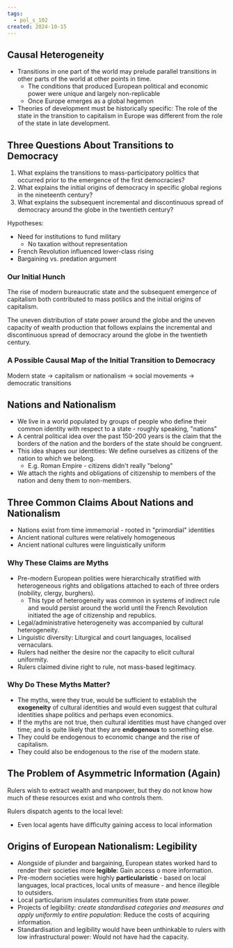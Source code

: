 ```yaml
---
tags:
  - pol_s_102
created: 2024-10-15
---
```


## Causal Heterogeneity

- Transitions in one part of the world may prelude parallel transitions in other parts of the world at other points in time.
  - The conditions that produced European political and economic power were unique and largely non-replicable
  - Once Europe emerges as a global hegemon
- Theories of development must be historically specific: The role of the state in the transition to capitalism in Europe was different from the role of the state in late development.

## Three Questions About Transitions to Democracy

1. What explains the transitions to mass-participatory politics that occurred prior to the emergence of the first democracies?
2. What explains the initial origins of democracy in specific global regions in the nineteenth century?
3. What explains the subsequent incremental and discontinuous spread of democracy around the globe in the twentieth century?

Hypotheses:
- Need for institutions to fund military
  - No taxation without representation
- French Revolution influenced lower-class rising
- Bargaining vs. predation argument

### Our Initial Hunch

The rise of modern bureaucratic state and the subsequent emergence of capitalism both contributed to mass potilics and the initial origins of capitalism.

The uneven distribution of state power around the globe and the uneven capacity of wealth production that follows explains the incremental and discontinuous spread of democracy around the globe in the twentieth century.

### A Possible Causal Map of the Initial Transition to Democracy

Modern state -> capitalism or nationalism -> social movements -> democratic transitions

## Nations and Nationalism

- We live in a world populated by groups of people who define their common identity with respect to a state - roughly speaking, "nations"
- A central political idea over the past 150-200 years is the claim that the borders of the nation and the borders of the state should be congruent.
- This idea shapes our identities: We define ourselves as citizens of the nation to which we belong.
  - E.g. Roman Empire - citizens didn't really "belong"
- We attach the rights and obligations of citizenship to members of the nation and deny them to non-members.

## Three Common Claims About Nations and Nationalism

- Nations exist from time immemorial - rooted in "primordial" identities
- Ancient national cultures were relatively homogeneous
- Ancient national cultures were linguistically uniform

### Why These Claims are Myths

- Pre-modern European polities were hierarchically stratified with heterogeneous rights and obligations attached to each of three orders (nobility, clergy, burghers).
  - This type of heterogeneity was common in systems of indirect rule and would persist around the world until the French Revolution initiated the age of citizenship and republics.
- Legal/administrative heterogeneity was accompanied by cultural heterogeneity.
- Linguistic diversity: Liturgical and court languages, localised vernaculars.
- Rulers had neither the desire nor the capacity to elicit cultural uniformity.
- Rulers claimed divine right to rule, not mass-based legitimacy.

### Why Do These Myths Matter?

- The myths, were they true, would be sufficient to establish the **exogeneity** of cultural identities and would even suggest that cultural identities shape politics and perhaps even economics.
- If the myths are not true, then cultural identities must have changed over time; and is quite likely that they are **endogenous** to something else.
- They could be endogenous to economic change and the rise of capitalism.
- They could also be endogenous to the rise of the modern state.

## The Problem of Asymmetric Information (Again)

Rulers wish to extract wealth and manpower, but they do not know how much of these resources exist and who controls them.

Rulers dispatch agents to the local level:
- Even local agents have difficulty gaining access to local information

## Origins of European Nationalism: Legibility

- Alongside of plunder and bargaining, European states worked hard to render their societies more **legible**: Gain access o more information.
- Pre-modern societies were highly **particularistic** - based on local languages, local practices, local units of measure - and hence illegible to outsiders.
- Local particularism insulates communities from state power.
- Projects of legibility: *create standardised categories and measures and apply uniformly to entire population*: Reduce the costs of acquiring information.
- Standardisation and legibility would have been unthinkable to rulers with low infrastructural power: Would not have had the capacity.